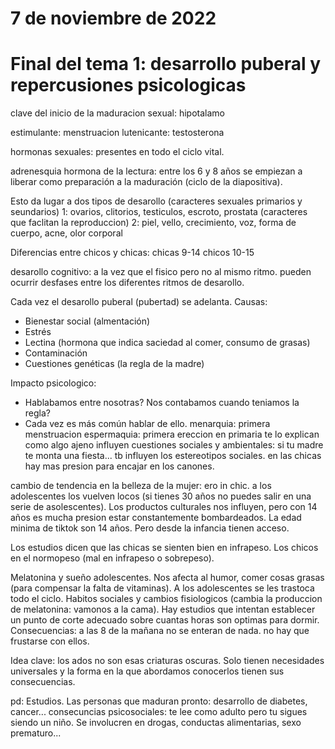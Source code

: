 # 7 de noviembre de 2022
# Final del tema 1: desarrollo puberal y repercusiones psicologicas
clave del inicio de la maduracion sexual: hipotalamo

estimulante: menstruacion
lutenicante: testosterona

hormonas sexuales: presentes en todo el ciclo vital.

adrenesquia hormona de la lectura: entre los 6 y 8 años se empiezan a liberar como preparación a la maduración (ciclo de la diapositiva).

Esto da lugar a dos tipos de desarollo (caracteres sexuales primarios y seundarios)
1: ovarios, clitorios, testiculos, escroto, prostata (caracteres que faclitan la reproduccion)
2: piel, vello, crecimiento, voz, forma de cuerpo, acne, olor corporal

Diferencias entre chicos y chicas:
chicas 9-14
chicos 10-15

desarollo cognitivo: a la vez que el fisico pero no al mismo ritmo. pueden ocurrir desfases entre los diferentes ritmos de desarollo.

Cada vez el desarollo puberal (pubertad) se adelanta. Causas:
- Bienestar social (almentación)
- Estrés
- Lectina (hormona que indica saciedad al comer, consumo de grasas)
- Contaminación
- Cuestiones genéticas (la regla de la madre)

Impacto psicologico:
- Hablabamos entre nosotras? Nos contabamos cuando teniamos la regla?
- Cada vez es más común hablar de ello.
menarquia: primera menstruacion
espermaquia: primera ereccion
en primaria te lo explican como algo ajeno
influyen cuestiones sociales y ambientales: si tu madre te monta una fiesta...
tb influyen los estereotipos sociales. en las chicas hay mas presion para encajar en los canones.

cambio de tendencia en la belleza de la mujer: ero in chic.
a los adolescentes los vuelven locos (si tienes 30 años no puedes salir en una serie de asolescentes). Los productos culturales nos influyen, pero con 14 años es mucha presion estar constantemente bombardeados. La edad minima de tiktok son 14 años. Pero desde la infancia tienen acceso.

Los estudios dicen que las chicas se sienten bien en infrapeso. Los chicos en el normopeso (mal en infrapeso o sobrepeso).

Melatonina y sueño adolescentes. Nos afecta al humor, comer cosas grasas (para compensar la falta de vitaminas). A los adolescentes se les trastoca todo el ciclo. Habitos sociales y cambios fisiologicos (cambia la produccion de melatonina: vamonos a la cama). Hay estudios que intentan establecer un punto de corte adecuado sobre cuantas horas son optimas para dormir.
Consecuencias: a las 8 de la mañana no se enteran de nada. no hay que frustarse con ellos.

Idea clave: los ados no son esas criaturas oscuras. Solo tienen necesidades universales y la forma en la que abordamos conocerlos tienen sus consecuencias.

pd: Estudios. Las personas que maduran pronto: desarrollo de diabetes, cancer... consecuncias psicosociales: te lee como adulto pero tu sigues siendo un niño. Se involucren en drogas, conductas alimentarias, sexo prematuro... 